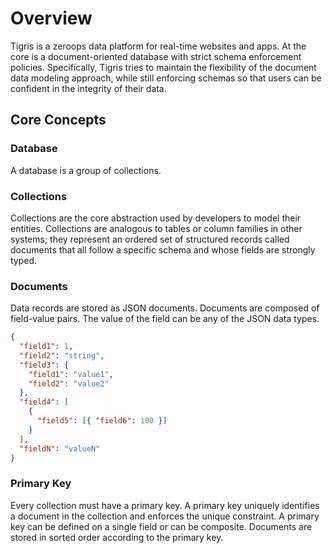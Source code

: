 # Overview

Tigris is a zeroops data platform for real-time websites and apps. At the
core is a document-oriented database with strict schema enforcement policies.
Specifically, Tigris tries to maintain the flexibility of the document data
modeling approach, while still enforcing schemas so that users can be
confident in the integrity of their data.

## Core Concepts

### Database

A database is a group of collections.

### Collections

Collections are the core abstraction used by developers to model their entities.
Collections are analogous to tables or column families in other systems; they
represent an ordered set of structured records called documents that all follow
a specific schema and whose fields are strongly typed.

### Documents

Data records are stored as JSON documents. Documents are composed of
field-value pairs. The value of the field can be any of the JSON data types.

```json
{
  "field1": 1,
  "field2": "string",
  "field3": {
    "field1": "value1",
    "field2": "value2"
  },
  "field4": [
    {
      "field5": [{ "field6": 100 }]
    }
  ],
  "fieldN": "valueN"
}
```

### Primary Key

Every collection must have a primary key. A primary key uniquely identifies
a document in the collection and enforces the unique constraint. A primary
key can be defined on a single field or can be composite. Documents are
stored in sorted order according to the primary key.

